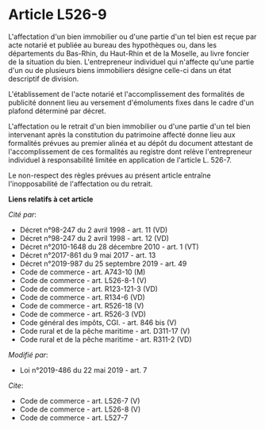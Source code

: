 # Article L526-9

L'affectation d'un bien immobilier ou d'une partie d'un tel bien est reçue par acte notarié et publiée au bureau des
hypothèques ou, dans les départements du Bas-Rhin, du Haut-Rhin et de la Moselle, au livre foncier de la situation du bien.
L'entrepreneur individuel qui n'affecte qu'une partie d'un ou de plusieurs biens immobiliers désigne celle-ci dans un état
descriptif de division. 

L'établissement de l'acte notarié et l'accomplissement des formalités de publicité donnent lieu au versement d'émoluments
fixes dans le cadre d'un plafond déterminé par décret. 

L'affectation ou le retrait d'un bien immobilier ou d'une partie d'un tel bien intervenant après la constitution du
patrimoine affecté donne lieu aux formalités prévues au premier alinéa et au dépôt du document attestant de l'accomplissement
de ces formalités au registre dont relève l'entrepreneur individuel à responsabilité limitée en application de l'article L.
526-7. 

Le non-respect des règles prévues au présent article entraîne l'inopposabilité de l'affectation ou du retrait.

**Liens relatifs à cet article**

_Cité par_:

  - Décret n°98-247 du 2 avril 1998 - art. 11 (VD)
  - Décret n°98-247 du 2 avril 1998 - art. 12 (VD)
  - Décret n°2010-1648 du 28 décembre 2010 - art. 1 (VT)
  - Décret n°2017-861 du 9 mai 2017 - art. 13
  - Décret n°2019-987 du 25 septembre 2019 - art. 49
  - Code de commerce - art. A743-10 (M)
  - Code de commerce - art. L526-8-1 (V)
  - Code de commerce - art. R123-121-3 (VD)
  - Code de commerce - art. R134-6 (VD)
  - Code de commerce - art. R526-18 (V)
  - Code de commerce - art. R526-3 (VD)
  - Code général des impôts, CGI. - art. 846 bis (V)
  - Code rural et de la pêche maritime - art. D311-17 (V)
  - Code rural et de la pêche maritime - art. R311-2 (VD)

_Modifié par_:

  - Loi n°2019-486 du 22 mai 2019 - art. 7

_Cite_:

  - Code de commerce - art. L526-7 (V)
  - Code de commerce - art. L526-8 (V)
  - Code de commerce - art. L527-7
